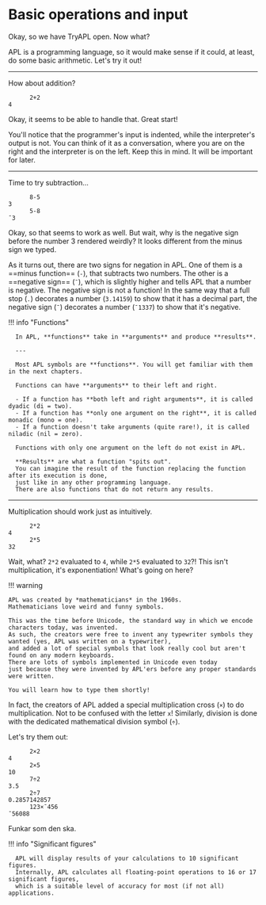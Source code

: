 # Basic operations and input

Okay, so we have TryAPL open. Now what?

APL is a programming language, so it would make sense if it could, at least, do some basic arithmetic.
Let's try it out!

---

How about addition?

```apl
      2+2
4
```

Okay, it seems to be able to handle that. Great start!

You'll notice that the programmer's input is indented, while the interpreter's output is not.
You can think of it as a conversation, where you are on the right and the interpreter is on the left.
Keep this in mind. It will be important for later.

---

Time to try subtraction...

```apl
      8-5
3
      5-8
¯3
```

Okay, so that seems to work as well.
But wait, why is the negative sign before the number 3 rendered weirdly?
It looks different from the minus sign we typed.

As it turns out, there are two signs for negation in APL.
One of them is a ==minus function== (`-`), that subtracts two numbers.
The other is a ==negative sign== (`¯`), which is slightly higher and tells APL that a number is negative.
The negative sign is not a function!
In the same way that a full stop (`.`) decorates a number (`3.14159`) to show that it has a decimal part,
the negative sign (`¯`) decorates a number (`¯1337`) to show that it's negative.

!!! info "Functions"

      In APL, **functions** take in **arguments** and produce **results**.

      ---

      Most APL symbols are **functions**. You will get familiar with them in the next chapters.
      
      Functions can have **arguments** to their left and right.

      - If a function has **both left and right arguments**, it is called dyadic (di = two).
      - If a function has **only one argument on the right**, it is called monadic (mono = one).
      - If a function doesn't take arguments (quite rare!), it is called niladic (nil = zero).

      Functions with only one argument on the left do not exist in APL.

      **Results** are what a function "spits out".
      You can imagine the result of the function replacing the function after its execution is done,
      just like in any other programming language.
      There are also functions that do not return any results.

---

Multiplication should work just as intuitively.

```apl
      2*2
4
      2*5
32
```

Wait, what? `2*2` evaluated to `4`, while `2*5` evaluated to `32`?!
This isn't multiplication, it's exponentiation! What's going on here?

!!! warning

    APL was created by *mathematicians* in the 1960s.
    Mathematicians love weird and funny symbols.

    This was the time before Unicode, the standard way in which we encode characters today, was invented.
    As such, the creators were free to invent any typewriter symbols they wanted (yes, APL was written on a typewriter),
    and added a lot of special symbols that look really cool but aren't found on any modern keyboards.
    There are lots of symbols implemented in Unicode even today
    just because they were invented by APL'ers before any proper standards were written.
    
    You will learn how to type them shortly!

In fact, the creators of APL added a special multiplication cross (`×`) to do multiplication.
Not to be confused with the letter `x`!
Similarly, division is done with the dedicated mathematical division symbol (`÷`).

Let's try them out:

```apl
      2×2
4
      2×5
10
      7÷2
3.5
      2÷7
0.2857142857
      123×¯456
¯56088
```

Funkar som den ska.

!!! info "Significant figures"

      APL will display results of your calculations to 10 significant figures.
      Internally, APL calculates all floating-point operations to 16 or 17 significant figures,
      which is a suitable level of accuracy for most (if not all) applications.
